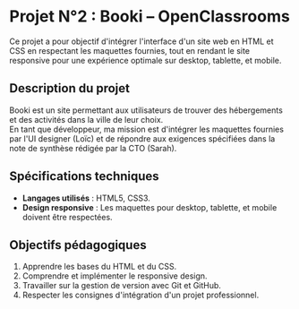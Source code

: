 # Projet N°2 : Booki – OpenClassrooms

Ce projet a pour objectif d'intégrer l'interface d'un site web en HTML et CSS en respectant les maquettes fournies, tout en rendant le site responsive pour une expérience optimale sur desktop, tablette, et mobile.

## Description du projet
Booki est un site permettant aux utilisateurs de trouver des hébergements et des activités dans la ville de leur choix.  
En tant que développeur, ma mission est d'intégrer les maquettes fournies par l'UI designer (Loïc) et de répondre aux exigences spécifiées dans la note de synthèse rédigée par la CTO (Sarah).

## Spécifications techniques
- **Langages utilisés** : HTML5, CSS3.
- **Design responsive** : Les maquettes pour desktop, tablette, et mobile doivent être respectées.

##  Objectifs pédagogiques
1. Apprendre les bases du HTML et du CSS.
2. Comprendre et implémenter le responsive design.
3. Travailler sur la gestion de version avec Git et GitHub.
4. Respecter les consignes d'intégration d'un projet professionnel.
